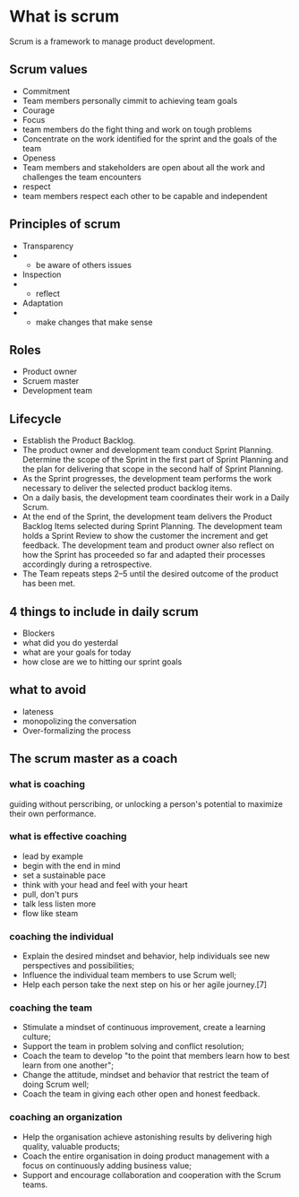 # What is scrum
Scrum is a framework to manage product development.

## Scrum values
- Commitment
- Team members personally cimmit to achieving team goals
- Courage 
- Focus
- team members do the fight thing and work on tough problems
- Concentrate on the work identified for the sprint and the goals of the team
- Openess
- Team members and stakeholders are open about all the work and challenges the team encounters
- respect
- team members respect each other to be capable and independent

## Principles of scrum
- Transparency
- - be aware of others issues 
- Inspection
- - reflect
- Adaptation
- - make changes that make sense

## Roles
- Product owner
- Scruem master
- Development team

## Lifecycle 
- Establish the Product Backlog.
- The product owner and development team conduct Sprint Planning. Determine the scope of the Sprint in the first part of Sprint Planning and the plan for delivering that scope in the second half of Sprint Planning.
- As the Sprint progresses, the development team performs the work necessary to deliver the selected product backlog items.
- On a daily basis, the development team coordinates their work in a Daily Scrum.
- At the end of the Sprint, the development team delivers the Product Backlog Items selected during Sprint Planning. The development team holds a Sprint Review to show the customer the increment and get feedback. The development team and product owner also reflect on how the Sprint has proceeded so far and adapted their processes accordingly during a retrospective.
- The Team repeats steps 2–5 until the desired outcome of the product has been met.

## 4 things to include in daily scrum
- Blockers
- what did you do yesterdal
- what are your goals for today
- how close are we to hitting our sprint goals

## what to avoid
- lateness
- monopolizing the conversation
- Over-formalizing the process

## The scrum master as a coach
### what is coaching
guiding without perscribing, or unlocking a person's potential to maximize their own performance.

### what is effective coaching
- lead by example
- begin with the end in mind
- set a sustainable pace
- think with your head and feel with your heart
- pull, don't purs
- talk less listen more 
- flow like steam

### coaching the individual
- Explain the desired mindset and behavior, help individuals see new perspectives and possibilities;
- Influence the individual team members to use Scrum well;
- Help each person take the next step on his or her agile journey.[7]
### coaching the team
- Stimulate a mindset of continuous improvement, create a learning culture;
- Support the team in problem solving and conflict resolution;
- Coach the team to develop "to the point that members learn how to best learn from one another";
- Change the attitude, mindset and behavior that restrict the team of doing Scrum well;
- Coach the team in giving each other open and honest feedback.

### coaching an organization
- Help the organisation achieve astonishing results by delivering high quality, valuable products;
- Coach the entire organisation in doing product management with a focus on continuously adding business value;
- Support and encourage collaboration and cooperation with the Scrum teams.



